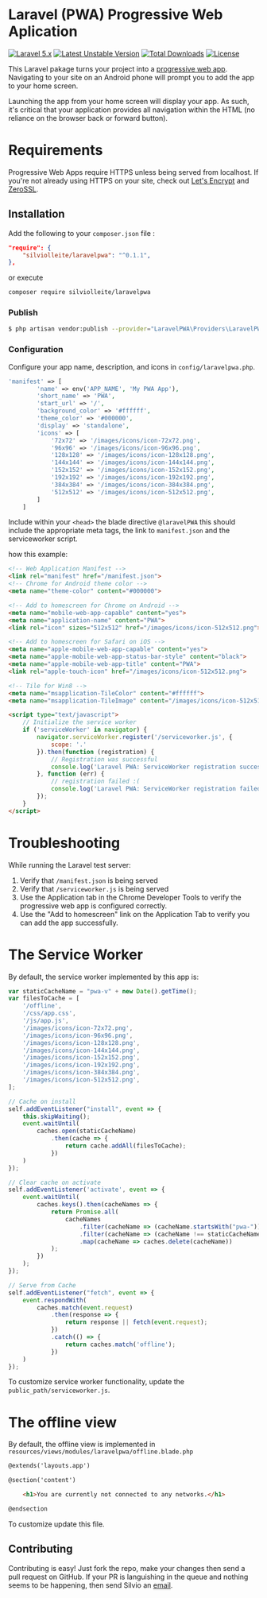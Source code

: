 # Laravel (PWA) Progressive Web Aplication 

[![Laravel 5.x](https://img.shields.io/badge/Laravel-5.x-orange.svg)](http://laravel.com)
[![Latest Unstable Version](https://poser.pugx.org/silviolleite/laravelpwa/v/unstable.svg)](https://packagist.org/packages/silviolleite/laravelpwa)
[![Total Downloads](https://poser.pugx.org/silviolleite/laravelpwa/downloads.png)](https://packagist.org/packages/silviolleite/laravelpwa)
[![License](https://img.shields.io/github/license/mashape/apistatus.svg)](https://packagist.org/packages//silviolleite/laravelpwa)

This Laravel pakage turns your project into a [progressive web app](https://developers.google.com/web/progressive-web-apps/).  Navigating to your site on an Android phone will prompt you to add the app to your home screen.

Launching the app from your home screen will display your app.  As such, it's critical that your application provides all navigation within the HTML (no reliance on the browser back or forward button).


Requirements
=====
Progressive Web Apps require HTTPS unless being served from localhost.  If you're not already using HTTPS on your site, check out [Let's Encrypt](https://letsencrypt.org/) and [ZeroSSL](https://zerossl.com/).

## Installation

Add the following to your `composer.json` file :

```json
"require": {
    "silviolleite/laravelpwa": "^0.1.1",
},
```

or execute

```bash
composer require silviolleite/laravelpwa
```

### Publish

```bash
$ php artisan vendor:publish --provider="LaravelPWA\Providers\LaravelPWAServiceProvider"
```

### Configuration

Configure your app name, description, and icons in `config/laravelpwa.php`.

```php
'manifest' => [
        'name' => env('APP_NAME', 'My PWA App'),
        'short_name' => 'PWA',
        'start_url' => '/',
        'background_color' => '#ffffff',
        'theme_color' => '#000000',
        'display' => 'standalone',
        'icons' => [
            '72x72' => '/images/icons/icon-72x72.png',
            '96x96' => '/images/icons/icon-96x96.png',
            '128x128' => '/images/icons/icon-128x128.png',
            '144x144' => '/images/icons/icon-144x144.png',
            '152x152' => '/images/icons/icon-152x152.png',
            '192x192' => '/images/icons/icon-192x192.png',
            '384x384' => '/images/icons/icon-384x384.png',
            '512x512' => '/images/icons/icon-512x512.png',
        ]
    ]
```

Include within your `<head>` the blade directive `@laravelPWA` this should include the appropriate meta tags, the link to `manifest.json` and the serviceworker script.

how this example:
```html
<!-- Web Application Manifest -->
<link rel="manifest" href="/manifest.json">
<!-- Chrome for Android theme color -->
<meta name="theme-color" content="#000000">

<!-- Add to homescreen for Chrome on Android -->
<meta name="mobile-web-app-capable" content="yes">
<meta name="application-name" content="PWA">
<link rel="icon" sizes="512x512" href="/images/icons/icon-512x512.png">

<!-- Add to homescreen for Safari on iOS -->
<meta name="apple-mobile-web-app-capable" content="yes">
<meta name="apple-mobile-web-app-status-bar-style" content="black">
<meta name="apple-mobile-web-app-title" content="PWA">
<link rel="apple-touch-icon" href="/images/icons/icon-512x512.png">

<!-- Tile for Win8 -->
<meta name="msapplication-TileColor" content="#ffffff">
<meta name="msapplication-TileImage" content="/images/icons/icon-512x512.png">

<script type="text/javascript">
    // Initialize the service worker
    if ('serviceWorker' in navigator) {
        navigator.serviceWorker.register('/serviceworker.js', {
            scope: '.' 
        }).then(function (registration) {
            // Registration was successful
            console.log('Laravel PWA: ServiceWorker registration successful with scope: ', registration.scope);
        }, function (err) {
            // registration failed :(
            console.log('Laravel PWA: ServiceWorker registration failed: ', err);
        });
    }
</script>
```


Troubleshooting
=====
While running the Laravel test server:

1. Verify that `/manifest.json` is being served
1. Verify that `/serviceworker.js` is being served
1. Use the Application tab in the Chrome Developer Tools to verify the progressive web app is configured correctly.
1. Use the "Add to homescreen" link on the Application Tab to verify you can add the app successfully.

The Service Worker
=====
By default, the service worker implemented by this app is:
```js
var staticCacheName = "pwa-v" + new Date().getTime();
var filesToCache = [
    '/offline',
    '/css/app.css',
    '/js/app.js',
    '/images/icons/icon-72x72.png',
    '/images/icons/icon-96x96.png',
    '/images/icons/icon-128x128.png',
    '/images/icons/icon-144x144.png',
    '/images/icons/icon-152x152.png',
    '/images/icons/icon-192x192.png',
    '/images/icons/icon-384x384.png',
    '/images/icons/icon-512x512.png',
];

// Cache on install
self.addEventListener("install", event => {
    this.skipWaiting();
    event.waitUntil(
        caches.open(staticCacheName)
            .then(cache => {
                return cache.addAll(filesToCache);
            })
    )
});

// Clear cache on activate
self.addEventListener('activate', event => {
    event.waitUntil(
        caches.keys().then(cacheNames => {
            return Promise.all(
                cacheNames
                    .filter(cacheName => (cacheName.startsWith("pwa-")))
                    .filter(cacheName => (cacheName !== staticCacheName))
                    .map(cacheName => caches.delete(cacheName))
            );
        })
    );
});

// Serve from Cache
self.addEventListener("fetch", event => {
    event.respondWith(
        caches.match(event.request)
            .then(response => {
                return response || fetch(event.request);
            })
            .catch(() => {
                return caches.match('offline');
            })
    )
});
```
To customize service worker functionality, update the `public_path/serviceworker.js`.

The offline view
=====
By default, the offline view is implemented in `resources/views/modules/laravelpwa/offline.blade.php`

```html
@extends('layouts.app')

@section('content')

    <h1>You are currently not connected to any networks.</h1>

@endsection
```
To customize update this file.
 
## Contributing

Contributing is easy! Just fork the repo, make your changes then send a pull request on GitHub. If your PR is languishing in the queue and nothing seems to be happening, then send Silvio an [email](mailto:silviolleite@gmail.com).